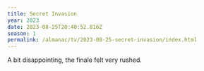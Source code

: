 ```yaml
---
title: Secret Invasion
year: 2023
date: 2023-08-25T20:40:52.816Z
season: 1
permalink: /almanac/tv/2023-08-25-secret-invasion/index.html
---
```


A bit disappointing, the finale felt very rushed.